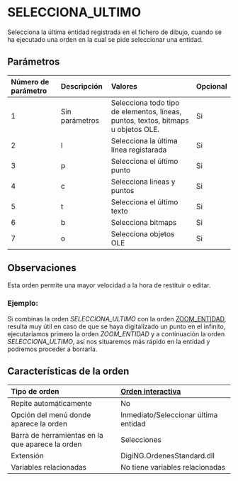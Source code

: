 # SELECCIONA\_ULTIMO

Selecciona la última entidad registrada en el fichero de dibujo, cuando se ha ejecutado una orden en la cual se pide seleccionar una entidad.

## Parámetros

| Número de parámetro | Descripción | Valores | Opcional |
| :--- | :--- | :--- | :--- |
| 1 | Sin parámetros | Selecciona todo tipo de elementos, líneas, puntos, textos, bitmaps u objetos OLE. | Si |
| 2 | l | Selecciona la última línea registarada | Si |
| 3 | p | Selecciona el último punto | Si |
| 4 | c | Selecciona lineas y puntos | Si |
| 5 | t | Selecciona el último texto | Si |
| 6 | b | Selecciona bitmaps | Si |
| 7 | o | Selecciona objetos OLE | Si |

## Observaciones

Esta orden permite una mayor velocidad a la hora de restituir o editar.

### Ejemplo:

Si combinas la orden _SELECCIONA_ULTIMO_ con la orden [ZOOM\_ENTIDAD](/digi3d-net/referencia/ventana-de-dibujo/ordenes/z/zoom-entidad.md), resulta muy útil en caso de que se haya digitalizado un punto en el infinito, ejecutaríamos primero la orden _ZOOM\_ENTIDAD_ y a continuación la orden _SELECCIONA\_ULTIMO_, así nos situaremos más rápido en la entidad y podremos proceder a borrarla.

## Características de la orden

| Tipo de orden | [Orden interactiva](selecciona-ultimo.md) |
| :--- | :--- |
| Repite automáticamente | No |
| Opción del menú donde aparece la orden | Inmediato/Seleccionar última entidad |
| Barra de herramientas en la que aparece la orden | Selecciones |
| Extensión | DigiNG.OrdenesStandard.dll |
| Variables relacionadas | No tiene variables relacionadas |

